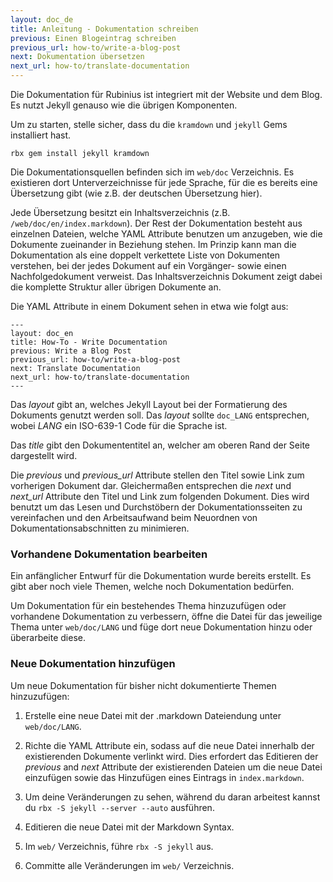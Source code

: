 ```yaml
---
layout: doc_de
title: Anleitung - Dokumentation schreiben
previous: Einen Blogeintrag schreiben
previous_url: how-to/write-a-blog-post
next: Dokumentation übersetzen
next_url: how-to/translate-documentation
---
```


Die Dokumentation für Rubinius ist integriert mit der Website und dem
Blog. Es nutzt Jekyll genauso wie die übrigen Komponenten.

Um zu starten, stelle sicher, dass du die `kramdown` und `jekyll` Gems
installiert hast.

    rbx gem install jekyll kramdown

Die Dokumentationsquellen befinden sich im `web/doc` Verzeichnis. Es
existieren dort Unterverzeichnisse für jede Sprache, für die es
bereits eine Übersetzung gibt (wie z.B. der deutschen Übersetzung
hier).

Jede Übersetzung besitzt ein Inhaltsverzeichnis
(z.B. `/web/doc/en/index.markdown`). Der Rest der Dokumentation
besteht aus einzelnen Dateien, welche YAML Attribute benutzen um
anzugeben, wie die Dokumente zueinander in Beziehung stehen. Im
Prinzip kann man die Dokumentation als eine doppelt verkettete Liste
von Dokumenten verstehen, bei der jedes Dokument auf ein Vorgänger-
sowie einen Nachfolgedokument verweist. Das Inhaltsverzeichnis
Dokument zeigt dabei die komplette Struktur aller übrigen Dokumente
an.

Die YAML Attribute in einem Dokument sehen in etwa wie folgt aus:

    ---
    layout: doc_en
    title: How-To - Write Documentation
    previous: Write a Blog Post
    previous_url: how-to/write-a-blog-post
    next: Translate Documentation
    next_url: how-to/translate-documentation
    ---

Das _layout_ gibt an, welches Jekyll Layout bei der Formatierung des
Dokuments genutzt werden soll. Das _layout_ sollte `doc_LANG`
entsprechen, wobei _LANG_ ein ISO-639-1 Code für die Sprache ist.

Das _title_ gibt den Dokumententitel an, welcher am oberen Rand der Seite dargestellt wird.

Die _previous_ und _previous\_url_ Attribute stellen den Titel sowie
Link zum vorherigen Dokument dar. Gleichermaßen entsprechen die _next_
und _next\_url_ Attribute den Titel und Link zum folgenden
Dokument. Dies wird benutzt um das Lesen und Durchstöbern der
Dokumentationsseiten zu vereinfachen und den Arbeitsaufwand beim
Neuordnen von Dokumentationsabschnitten zu minimieren.


### Vorhandene Dokumentation bearbeiten

Ein anfänglicher Entwurf für die Dokumentation wurde bereits
erstellt. Es gibt aber noch viele Themen, welche noch Dokumentation
bedürfen.

Um Dokumentation für ein bestehendes Thema hinzuzufügen oder
vorhandene Dokumentation zu verbessern, öffne die Datei für das
jeweilige Thema unter `web/doc/LANG` und füge dort neue Dokumentation
hinzu oder überarbeite diese.


### Neue Dokumentation hinzufügen

Um neue Dokumentation für bisher nicht dokumentierte Themen hinzuzufügen:

1. Erstelle eine neue Datei mit der .markdown Dateiendung unter `web/doc/LANG`.

1. Richte die YAML Attribute ein, sodass auf die neue Datei innerhalb
   der existierenden Dokumente verlinkt wird. Dies erfordert das
   Editieren der _previous_ and _next_ Attribute der existierenden
   Dateien um die neue Datei einzufügen sowie das Hinzufügen eines
   Eintrags in `index.markdown`.
1. Um deine Veränderungen zu sehen, während du daran arbeitest kannst
   du `rbx -S jekyll --server --auto` ausführen.
1. Editieren die neue Datei mit der Markdown Syntax.
1. Im `web/` Verzeichnis, führe `rbx -S jekyll` aus.
1. Committe alle Veränderungen im `web/` Verzeichnis.

